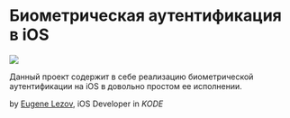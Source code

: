 # Биометрическая аутентификация в iOS

![][LOGO]

Данный проект содержит в себе реализацию биометрической аутентификации на iOS в довольно простом ее исполнении.

[LOGO]: <https://www.intego.com/mac-security-blog/wp-content/uploads/2017/10/Touch-ID-vs-Face-ID.png>


by [Eugene Lezov](https://github.com/ELezov), iOS Developer in *KODE*
